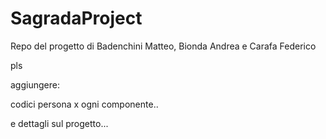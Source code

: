# SagradaProject
Repo del progetto di Badenchini Matteo, Bionda Andrea e Carafa Federico



pls

aggiungere:

codici persona x ogni componente..

e dettagli sul progetto...
